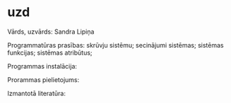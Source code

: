 # uzd
Vārds, uzvārds:     Sandra Lipiņa

Programmatūras prasības:
skrūvju sistēmu;  secinājumi sistēmas; sistēmas funkcijas; sistēmas atribūtus;

Programmas instalācija:

Prorammas pielietojums:

Izmantotā literatūra:
